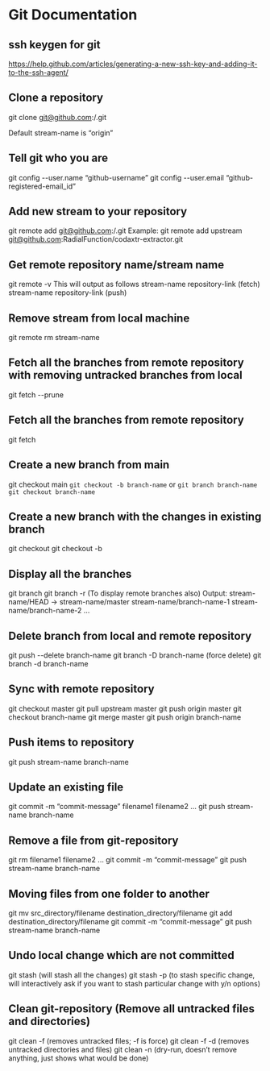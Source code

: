# Git Documentation

## ssh keygen for git
https://help.github.com/articles/generating-a-new-ssh-key-and-adding-it-to-the-ssh-agent/ 

## Clone a repository
git clone git@github.com:<username>/<repository-name>.git


Default stream-name is “origin”

## Tell git who you are
git config --user.name “github-username”
git config --user.email “github-registered-email_id”

## Add new stream to your repository
git remote add <stream-name> git@github.com:<username>/<repository-name>.git
Example: git remote add upstream git@github.com:RadialFunction/codaxtr-extractor.git

## Get remote repository name/stream name
git remote -v
This will output as follows
stream-name repository-link (fetch)
stream-name repository-link (push)

## Remove stream from local machine
git remote rm stream-name

## Fetch all the branches from remote repository with removing untracked branches from local
git fetch --prune

## Fetch all the branches from remote repository
git fetch <stream-name>

## Create a new branch from main
git checkout main
`git checkout -b branch-name` or 
`git branch branch-name`
`git checkout branch-name`

## Create a new branch with the changes in existing branch
git checkout <existing-branch-name>
git checkout -b <new-branch-name>

## Display all the branches
git branch
git branch -r (To display remote branches also)
Output:
stream-name/HEAD -> stream-name/master
stream-name/branch-name-1
stream-name/branch-name-2
…

## Delete branch from local and remote repository
git push <stream> --delete branch-name
git branch -D branch-name (force delete)
git branch -d branch-name


## Sync with remote repository
git checkout master
git pull upstream master
git push origin master
git checkout branch-name
git merge master
git push origin branch-name

## Push items to repository
 
git push stream-name branch-name

## Update an existing file
git commit -m “commit-message” filename1 filename2 …
git push stream-name branch-name

## Remove a file from git-repository
git rm filename1 filename2 …
git commit -m “commit-message”
git push stream-name branch-name

## Moving files from one folder to another
git mv src_directory/filename destination_directory/filename
git add destination_directory/filename
git commit -m “commit-message”
git push stream-name branch-name

## Undo local change which are not committed
git stash (will stash all the changes)
git stash -p (to stash specific change, will interactively ask if you want to stash particular change with y/n options)

## Clean git-repository (Remove all untracked files and directories)
git clean -f (removes untracked files; -f is force)
git clean -f -d (removes untracked directories and files)
git clean -n (dry-run, doesn’t remove anything, just shows what would be done)

